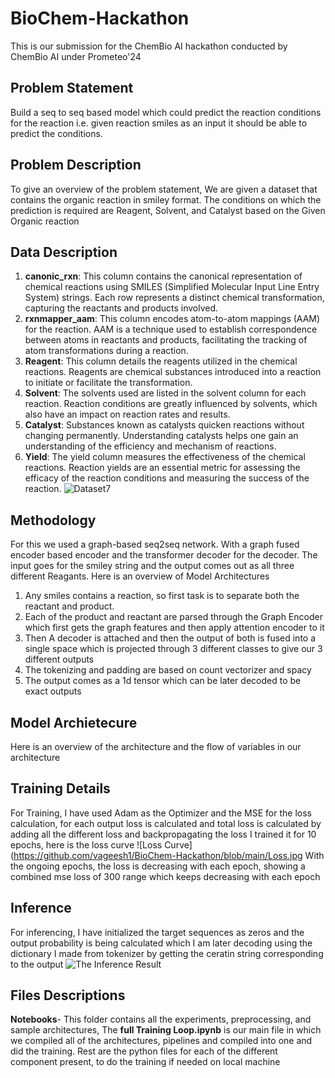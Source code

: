 # BioChem-Hackathon
This is our submission for the ChemBio AI hackathon conducted by ChemBio AI under Prometeo'24

## Problem Statement
Build a seq to seq based model which could predict the reaction conditions for the reaction i.e. given reaction smiles as an input it should be able to predict the conditions.

## Problem Description 
To give an overview of the problem statement, We are given a dataset that contains the organic reaction in smiley format. The conditions on which the prediction is required are Reagent, Solvent, and Catalyst based on the Given Organic reaction

## Data Description 
1. **canonic_rxn**: This column contains the canonical representation of chemical reactions using SMILES (Simplified Molecular Input Line Entry System) strings. Each row represents a distinct chemical transformation, capturing the reactants and products involved. 
2. **rxnmapper_aam**: This column encodes atom-to-atom mappings (AAM) for the reaction. AAM is a technique used to establish correspondence between atoms in reactants and products, facilitating the tracking of atom transformations during a reaction. 
3. **Reagent**: This column details the reagents utilized in the chemical reactions. Reagents are chemical substances introduced into a reaction to initiate or facilitate the transformation. 
4. **Solvent**: The solvents used are listed in the solvent column for each reaction. Reaction conditions are greatly influenced by solvents, which also have an impact on reaction rates and results. 
5. **Catalyst**: Substances known as catalysts quicken reactions without changing permanently. Understanding catalysts helps one gain an understanding of the efficiency and mechanism of reactions. 
6. **Yield**: The yield column measures the effectiveness of the chemical reactions. Reaction yields are an essential metric for assessing the efficacy of the reaction conditions and measuring the success of the reaction. 
![Dataset](https://github.com/vageesh1/BioChem-Hackathon/blob/main/Dataset.jpg)7


## Methodology 
For this we used a graph-based seq2seq network. With a graph fused encoder based encoder and the transformer decoder for the decoder. The input goes for the smiley string and the output comes out as all three different Reagants.
Here is an overview of Model Architectures
1. Any smiles contains a reaction, so first task is to separate both the reactant and product.
2. Each of the product and reactant are parsed through the Graph Encoder which first gets the graph features and then apply attention encoder to it
3. Then A decoder is attached and then the output of both is fused into a single space which is projected through 3 different classes to give our 3 different outputs
4. The tokenizing and padding are based on count vectorizer and spacy
5. The output comes as a 1d tensor which can be later decoded to be exact outputs

## Model Archietecure 
Here is an overview of the architecture and the flow of variables in our architecture


## Training Details
For Training, I have used Adam as the Optimizer and the MSE for the loss calculation, for each output loss is calculated and total loss is calculated by adding all the different loss and backpropagating the loss
I trained it for 10 epochs, here is the loss curve
![Loss Curve](https://github.com/vageesh1/BioChem-Hackathon/blob/main/Loss.jpg
With the ongoing epochs, the loss is decreasing with each epoch, showing a combined mse loss of 300 range which keeps decreasing with each epoch

## Inference 
For inferencing, I have initialized the target sequences as zeros and the output probability is being calculated which I am later decoding using the dictionary I made from tokenizer by getting the ceratin string corresponding to the output 
![The Inference Result](https://github.com/vageesh1/BioChem-Hackathon/blob/main/Inference%20Result.jpg)

## Files Descriptions 
**Notebooks**- This folder contains all the experiments, preprocessing, and sample architectures, The **full Training Loop.ipynb** is our main file in which we compiled all of the architectures, pipelines and compiled into one and did the training. 
Rest are the python files for each of the different component present, to do the training if needed on local machine 








